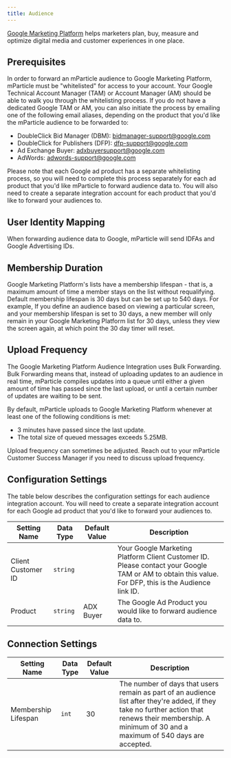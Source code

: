 ```yaml
---
title: Audience
---
```


[Google Marketing Platform](https://marketingplatform.google.com/about/enterprise/) helps marketers plan, buy, measure and optimize digital media and customer experiences in one place.

## Prerequisites

In order to forward an mParticle audience to Google Marketing Platform, mParticle must be "whitelisted" for access to your account.  Your Google Technical Account Manager (TAM) or Account Manager (AM) should be able to walk you through the whitelisting process.  If you do not have a dedicated Google TAM or AM, you can also initiate the process by emailing one of the following email aliases, depending on the product that you'd like the mParticle audience to be forwarded to:

* DoubleClick Bid Manager (DBM): bidmanager-support@google.com
* DoubleClick for Publishers (DFP): dfp-support@google.com
* Ad Exchange Buyer: adxbuyersupport@google.com
* AdWords: adwords-support@google.com

Please note that each Google ad product has a separate whitelisting process, so you will need to complete this process separately for each ad product that you'd like mParticle to forward audience data to.  You will also need to create a separate integration account for each product that you'd like to forward your audiences to.

## User Identity Mapping

When forwarding audience data to Google, mParticle will send IDFAs and Google Advertising IDs.

## Membership Duration

Google Marketing Platform's lists have a membership lifespan - that is, a maximum amount of time a member stays on the list without requalifying. Default membership lifespan is 30 days but can be set up to 540  days. For example, If you define an audience based on viewing a particular screen, and your membership lifespan is set to 30 days, a new member will only remain in your Google Marketing Platform list for 30 days, unless they view the screen again, at which point the 30 day timer will reset.

## Upload Frequency

The Google Marketing Platform Audience Integration uses Bulk Forwarding. Bulk Forwarding means that, instead of uploading updates to an audience in real time, mParticle compiles updates into a queue until either a given amount of time has passed since the last upload, or until a certain number of updates are waiting to be sent.

By default, mParticle uploads to Google Marketing Platform whenever at least one of the following conditions is met:

* 3 minutes have passed since the last update.
* The total size of queued messages exceeds 5.25MB.

Upload frequency can sometimes be adjusted. Reach out to your mParticle Customer Success Manager if you need to discuss upload frequency.

## Configuration Settings

The table below describes the configuration settings for each audience integration account.  You will need to create a separate integration account for each Google ad product that you'd like to forward your audiences to.

Setting Name | Data Type | Default Value | Description 
|---|---|---|---
Client Customer ID | `string`| | Your Google Marketing Platform Client Customer ID.  Please contact your Google TAM or AM to obtain this value. For DFP, this is the Audience link ID.
Product | `string` | ADX Buyer | The Google Ad Product you would like to forward audience data to.

## Connection Settings

Setting Name | Data Type | Default Value | Description 
|---|---|---|---
Membership Lifespan | `int`| 30 | The number of days that users remain as part of an audience list after they're added, if they take no further action that renews their membership.  A minimum of 30 and a maximum of 540 days are accepted. |